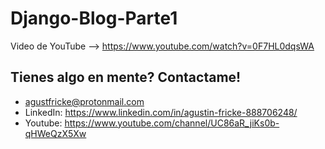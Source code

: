 # Django-Blog-Parte1
Video de YouTube --> https://www.youtube.com/watch?v=0F7HL0dqsWA

## Tienes algo en mente? Contactame!

- agustfricke@protonmail.com
- LinkedIn: https://www.linkedin.com/in/agustin-fricke-888706248/
- Youtube: https://www.youtube.com/channel/UC86aR_jiKs0b-qHWeQzX5Xw
